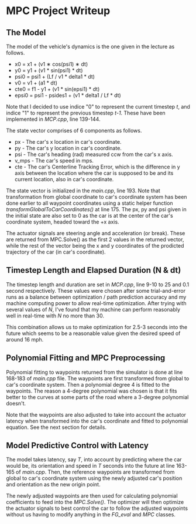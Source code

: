 # MPC Project Writeup

## The Model

The model of the vehicle's dynamics is the one given in the lecture as follows.

* x0 = x1 + (v1 ∗ cos(psi1) ∗ dt)
* y0 = y1 + (v1 * sin(psi1) * dt)
* psi0 = psi1 + (Lf / v1 * delta1 * dt)
* v0 = v1 + (a1 * dt)
* cte0 = f1 - y1 + (v1 * sin(epsi1) * dt)
* epsi0 = psi1 - psides1 + (v1 * delta1 / Lf * dt)

Note that I decided to use indice "0" to represent the current timestep *t*, and indice "1" to represent the previous timestep *t-1*. These have been implemented in *MCP.cpp*, line 139-144.

The state vector comprises of 6 components as follows. 

* px - The car's x location in car's coordinate.
* py - The car's y location in car's coordinate.
* psi - The car's heading (rad) measured ccw from the car's x axis.
* v_mps - The car's speed in mps.
* cte - The car's Centerline Tracking Error, which is the difference in y axis between the location where the car is supposed to be and its current location, also in car's coordinate.

The state vector is initialized in the *main.cpp*, line 193. Note that transformation from global coordinate to car's coordinate system has been done earlier to all waypoint coordinates using a static helper function *transformGlobalToCarCoordinates()* at line 175. The px, py and psi given in the initial state are also set to 0 as the car is at the center of the car's coordinate system, headed toward the +x axis. 

The actuator signals are steering angle and acceleration (or break). These are returned from MPC.Solve() as the first 2 values in the returned vector, while the rest of the vector being the x and y coordinates of the prodicted trajectory of the car (in car's coordinate).

## Timestep Length and Elapsed Duration (N & dt)

The timestep length and duration are set in *MCP.cpp*, line 9-10 to 25 and 0.1 second respectively. These values were chosen after some trial-and-error runs as a balance between optimization / path prediction accuracy and my machine computing power to allow real-time optimization. After trying with several values of *N*, I've found that my machine can perform reasonably well in real-time with *N* no more than 30.  

This combination allows us to make optimization for 2.5-3 seconds into the future which seems to be a reasonable value given the desired speed of around 16 mph.


## Polynomial Fitting and MPC Preprocessing

Polynomial fitting to waypoints returned from the simulator is done at line 168-183 of *main.cpp* file. The waypoints are first transformed from global to car's coordinate system. Then a polynomial degree 4 is fitted to the waypoints. The reason a 4-degree polynomial was chosen is that it fits better to the curves at some parts of the road where a 3-degree polynomial doesn't.

Note that the waypoints are also adjusted to take into account the actuator latency when transformed into the car's coordinate and fitted to polynomial equation. See the next section for details. 

## Model Predictive Control with Latency

The model takes latency, say *T*, into account by predicting where the car would be, its orientation and speed in *T* seconds into the future at line 163-165 of *main.cpp*. Then, the reference waypoints are transformed from global to car's coordinate system using the newly adjusted car's position and orientation as the new origin point. 

The newly adjusted waypoints are then used for calculating polynomial coefficients to feed into the *MPC.Solve()*. The optimizer will then optimize the actuator signals to best control the car to follow the adjusted waypoints without us having to modify anything in the *FG_eval* and *MPC* classes. 